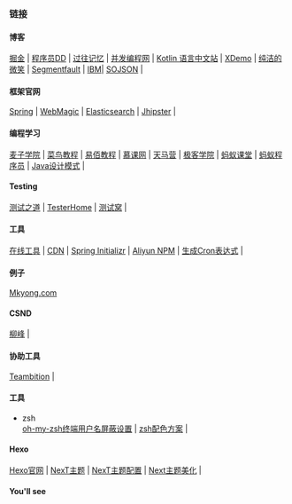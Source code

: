 ### 链接

#### 博客
[掘金](https://juejin.im/)	|
[程序员DD](http://blog.didispace.com/)	|
[过往记忆](https://www.iteblog.com/)	|
[并发编程网](http://ifeve.com/)	|
[Kotlin 语言中文站](https://www.kotlincn.net/)	|
[XDemo](http://www.xdemo.org/)	|
[纯洁的微笑](http://www.ityouknow.com/)	|
[Segmentfault](https://segmentfault.com/)	|
[IBM](https://www.ibm.com/developerworks/cn/)|
[SOJSON](http://www.sojson.com/blog/)	|

#### 框架官网
[Spring](https://spring.io/)	|
[WebMagic](http://webmagic.io/)	|
[Elasticsearch](https://www.elastic.co/guide/cn/elasticsearch/guide/current/index.html)	|
[Jhipster](http://www.jhipster.tech/)	|

#### 编程学习
[麦子学院](http://www.maiziedu.com/)	|
[菜鸟教程](http://www.runoob.com/)	|
[易佰教程](http://www.yiibai.com/)	|
[慕课网](http://www.imooc.com/)	|
[天马营](https://www.tianmaying.com/)	|
[极客学院](http://www.jikexueyuan.com/)	|
[蚂蚁课堂](http://www.itmayiedu.com/)	|
[蚂蚁程序员](http://bbs.itmayiedu.com/)	|
[Java设计模式](http://java-design-patterns.com/)	|

#### Testing
[测试之道](http://www.testtao.cn/)	|
[TesterHome](https://testerhome.com/)	|
[测试窝](https://www.testwo.com/)	|

#### 工具
[在线工具](http://tool.oschina.net/)	|
[CDN](http://www.bootcdn.cn/)	|
[Spring Initializr](http://start.spring.io/)	|
[Aliyun NPM](https://npm.taobao.org/mirrors/)	|
[生成Cron表达式](http://cron.qqe2.com/)	|

#### 例子
[Mkyong.com](http://www.mkyong.com/)

#### CSND
[柳峰](http://blog.csdn.net/lyq8479/article/category/1366622/2)	|

#### 协助工具
[Teambition](https://www.teambition.com/)	|

#### 工具
* zsh <br>
[oh-my-zsh终端用户名屏蔽设置](http://blog.csdn.net/z3512498/article/details/51245853)	|
[zsh配色方案](http://www.cnblogs.com/weixuqin/p/7029177.html)	|

#### Hexo
[Hexo官网](https://hexo.io/)	|
[NexT主题](https://github.com/iissnan/hexo-theme-next)	|
[NexT主题配置](http://theme-next.iissnan.com/)	|
[Next主题美化](http://shenzekun.cn/hexo%E7%9A%84next%E4%B8%BB%E9%A2%98%E4%B8%AA%E6%80%A7%E5%8C%96%E9%85%8D%E7%BD%AE%E6%95%99%E7%A8%8B.html#more)	|


#### You'll see
<!-- [1024](http://1024.skswk9.com/pw/) -->
<!-- [se](http://seavba.net) -->